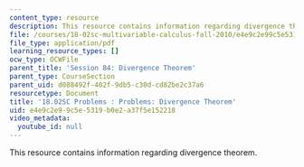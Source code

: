 ```yaml
---
content_type: resource
description: This resource contains information regarding divergence theorem.
file: /courses/18-02sc-multivariable-calculus-fall-2010/e4e9c2e99c5e5319b0e2a37f5e152218_MIT18_02SC_pb_84_quest.pdf
file_type: application/pdf
learning_resource_types: []
ocw_type: OCWFile
parent_title: 'Session 84: Divergence Theorem'
parent_type: CourseSection
parent_uid: d088492f-402f-9db5-c30d-cd82be2c37a6
resourcetype: Document
title: '18.02SC Problems : Problems: Divergence Theorem'
uid: e4e9c2e9-9c5e-5319-b0e2-a37f5e152218
video_metadata:
  youtube_id: null
---
```

This resource contains information regarding divergence theorem.


